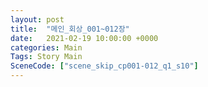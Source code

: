 ```yaml
---
layout: post
title:  "메인_회상_001~012장"
date:   2021-02-19 10:00:00 +0000
categories: Main
Tags: Story Main
SceneCode: ["scene_skip_cp001-012_q1_s10"]
---
```

